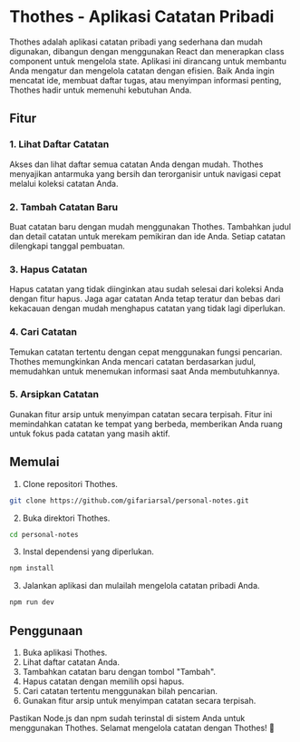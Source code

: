 # Thothes - Aplikasi Catatan Pribadi

Thothes adalah aplikasi catatan pribadi yang sederhana dan mudah digunakan, dibangun dengan menggunakan React dan menerapkan class component untuk mengelola state. Aplikasi ini dirancang untuk membantu Anda mengatur dan mengelola catatan dengan efisien. Baik Anda ingin mencatat ide, membuat daftar tugas, atau menyimpan informasi penting, Thothes hadir untuk memenuhi kebutuhan Anda.

## Fitur

### 1. Lihat Daftar Catatan

Akses dan lihat daftar semua catatan Anda dengan mudah. Thothes menyajikan antarmuka yang bersih dan terorganisir untuk navigasi cepat melalui koleksi catatan Anda.

### 2. Tambah Catatan Baru

Buat catatan baru dengan mudah menggunakan Thothes. Tambahkan judul dan detail catatan untuk merekam pemikiran dan ide Anda. Setiap catatan dilengkapi tanggal pembuatan.

### 3. Hapus Catatan

Hapus catatan yang tidak diinginkan atau sudah selesai dari koleksi Anda dengan fitur hapus. Jaga agar catatan Anda tetap teratur dan bebas dari kekacauan dengan mudah menghapus catatan yang tidak lagi diperlukan.

### 4. Cari Catatan

Temukan catatan tertentu dengan cepat menggunakan fungsi pencarian. Thothes memungkinkan Anda mencari catatan berdasarkan judul, memudahkan untuk menemukan informasi saat Anda membutuhkannya.

### 5. Arsipkan Catatan

Gunakan fitur arsip untuk menyimpan catatan secara terpisah. Fitur ini memindahkan catatan ke tempat yang berbeda, memberikan Anda ruang untuk fokus pada catatan yang masih aktif.

## Memulai

1. Clone repositori Thothes.
```bash
git clone https://github.com/gifariarsal/personal-notes.git
```
2. Buka direktori Thothes.
```bash
cd personal-notes
```
3. Instal dependensi yang diperlukan.
```bash
npm install
```
3. Jalankan aplikasi dan mulailah mengelola catatan pribadi Anda.
```bash
npm run dev
```

## Penggunaan

1. Buka aplikasi Thothes.
2. Lihat daftar catatan Anda.
3. Tambahkan catatan baru dengan tombol "Tambah".
4. Hapus catatan dengan memilih opsi hapus.
5. Cari catatan tertentu menggunakan bilah pencarian.
6. Gunakan fitur arsip untuk menyimpan catatan secara terpisah.

Pastikan Node.js dan npm sudah terinstal di sistem Anda untuk menggunakan Thothes. Selamat mengelola catatan dengan Thothes! 📝
